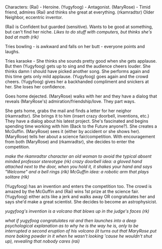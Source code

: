 Characters: (Rai) - Heroine. (Yugyfoog) - Antagonist.  (MaryRose) - Timid friend, admires (Rai) and thinks she great at everything. (rkamradtsr) Older Neighbor, eccentric inventor.

(Rai) is Confident but guarded (sensitive). Wants to be good at something, but can't find her niche. *Likes to do stuff with computers, but thinks she's bad at math (rlk)*

Tries bowling - is awkward and falls on her butt - everyone points and laughs.

Tries karaoke - She thinks she sounds pretty good when she gets applause. But then (Yugyfoog) gets up to sing and the audience cheers louder. She thinks damn I should have picked another song. She performs again and this time gets only mild applause. (Yugyfoog) goes again and the crowd cheers. (Yugyfoog) gives her a backhanded compliment and snickers at her. She loses her confidence.

Goes home dejected. (MaryRose) walks with her and they have a dialog that reveals (MaryRose's) admiration/friendship/love. They part ways.

She gets home, grabs the mail and finds a letter for her neighor (rkamradtsr). She brings it to him (insert crazy doorbell, inventions, etc.) They have a dialog about his latest project. She's fascinated and begins spending time working with him (Back to the Future anyone?). She creates a McGuffin.  (MaryRose) sees it (either by accident or she shows her). (MaryRose) tells her about a science fair/competition. With encouragement from both (MaryRose) and (rkamradtsr), she decides to enter the competition.

*make the rkamradtsr character an old woman to avoid the typical absent minded professor stereotype (rk)*
*crazy doorbell idea: a gloved hand attached next to the door, when you hold it, it shakes your hand and says "Welcome" and a bell rings (rlk)*
*McGuffin idea: a robotic arm that plays solitare (rlk)*

(Yugyfoog) has an invention and enters the competition too. The crowd is amazed by the McGuffin and (Rai) wins 1st prize at the science fair. (Yugyfoog) either acts like a jerk and walks away OR congratulates her and says she'd make a great scientist. She decides to become an astrophysicist.

*yugyfoog's invention is a volcano that blows up in the judge's faces (rk)*

*what if yugyfoog congratulates rai and then launches into a deep psychological explanation as to why he is the way he is, only to be interrupted a second eruption of his volcano (it turns out that MaryRose put more baking powder in it when he wasn't looking 'cause he wouldn't shut up), revealing that nobody cares (rai)*
